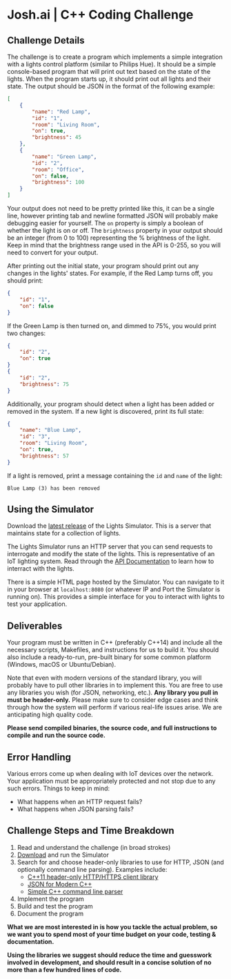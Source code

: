 # Josh.ai | C++ Coding Challenge

## Challenge Details

The challenge is to create a program which implements a simple integration with a lights control platform (similar to Philips Hue). It should be a simple console-based program that will print out text based on the state of the lights. When the program starts up, it should print out all lights and their state. The output should be JSON in the format of the following example:
```json
[
    {
        "name": "Red Lamp", 
        "id": "1", 
        "room": "Living Room",
        "on": true, 
        "brightness": 45 
    },
    {
        "name": "Green Lamp",
        "id": "2",
        "room": "Office",
        "on": false,
        "brightness": 100
    }
]
```

Your output does not need to be pretty printed like this, it can be a single line, however printing tab and newline formatted JSON will probably make debugging easier for yourself. The `on` property is simply a boolean of whether the light is on or off. The `brightness` property in your output should be an integer (from 0 to 100) representing the % brightness of the light. Keep in mind that the brightness range used in the API is 0-255, so you will need to convert for your output.

After printing out the initial state, your program should print out any changes in the lights' states. For example, if the Red Lamp turns off, you should print:
```json
{
    "id": "1",
    "on": false
}
```

If the Green Lamp is then turned on, and dimmed to 75%, you would print two changes: 
```json
{
    "id": "2",
    "on": true
}
{
    "id": "2", 
    "brightness": 75 
}
```

Additionally, your program should detect when a light has been added or removed in the system.  If a new light is discovered, print its full state:
```json
{
    "name": "Blue Lamp", 
    "id": "3", 
    "room": "Living Room",
    "on": true, 
    "brightness": 57 
}
```

If a light is removed, print a message containing the `id` and `name` of the light:
```
Blue Lamp (3) has been removed
```

## Using the Simulator
Download the [latest release](https://github.com/jstarllc/JoshCodingChallenge/releases/latest) of the Lights Simulator. This is a server that maintains state for a collection of lights.

The Lights Simulator runs an HTTP server that you can send requests to interrogate and modify the state of the lights. This is representative of an IoT lighting system. Read through the [API Documentation](https://jstarllc.github.io/JoshCodingChallenge) to learn how to interract with the lights. 

There is a simple HTML page hosted by the Simulator. You can navigate to it in your browser at `localhost:8080` (or whatever IP and Port the Simulator is running on). This provides a simple interface for you to interact with lights to test your application.

## Deliverables
Your program must be written in C++ (preferably C++14) and include all the necessary scripts, Makefiles, and instructions for us to build it. You should also include a ready-to-run, pre-built binary for some common platform (Windows, macOS or Ubuntu/Debian).

Note that even with modern versions of the standard library, you will probably have to pull other libraries in to implement this. You are free to use any libraries you wish (for JSON, networking, etc.). **Any library you pull in must be header-only.** Please make sure to consider edge cases and think through how the system will perform if various real-life issues arise. We are anticipating high quality code.

**Please send compiled binaries, the source code, and full instructions to compile and run the source code.**

## Error Handling
Various errors come up when dealing with IoT devices over the network. Your application must be appropriately protected and not stop due to any such errors. Things to keep in mind:
* What happens when an HTTP request fails?
* What happens when JSON parsing fails?

## Challenge Steps and Time Breakdown
1. Read and understand the challenge (in broad strokes)
1. [Download](https://github.com/jstarllc/JoshCodingChallenge/releases/latest) and run the Simulator
1. Search for and choose header-only libraries to use for HTTP, JSON (and optionally command line parsing). Examples include:
    * [C++11 header-only HTTP/HTTPS client library](https://github.com/yhirose/cpp-httplib)
    * [JSON for Modern C++](https://github.com/nlohmann/json)
    * [Simple C++ command line parser](https://github.com/FlorianRappl/CmdParser)
1. Implement the program
1. Build and test the program
1. Document the program

**What we are most interested in is how you tackle the actual problem, so we want you to spend most of your time budget on your code, testing & documentation.**

**Using the libraries we suggest should reduce the time and guesswork involved in development, and should result in a concise solution of no more than a few hundred lines of code.**
